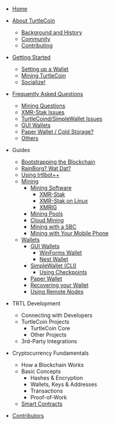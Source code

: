 - [Home](Home)

- [About TurtleCoin](About-TurtleCoin)
  - [Background and History](Background-and-History)
  - [Community](Community)
  - [Contributing](Contributing)

- [Getting Started](Getting-Started)
  - [Setting up a Wallet](Getting-Started#new-wallet)
  - [Mining TurtleCoin](Getting-Started#mining)
  - [Socialize!](Getting-Started#socialize)

- [Frequently Asked Questions](Frequently-Asked-Questions)

  * [Mining Questions](Frequently-Asked-Questions#mining-questions)
  * [XMR-Stak Issues](Frequently-Asked-Questions#xmr-stak-issues)
  * [TurtleCoind/SimpleWallet Issues](Frequently-Asked-Questions#tcoind-simplewallet-issues)
  * [GUI Wallets](Frequently-Asked-Questions#gui-wallets)

  - [Paper Wallet / Cold Storage?](Frequently-Asked-Questions#paper-wallet-cold-storage)
  - [Others](Frequently-Asked-Questions#other)

- Guides
  - [Bootstrapping the Blockchain](Bootstrapping-the-Blockchain)
  - [RainBorg? Wat Dat?](RainBorg-Wat-Dat)
  - [Using trtlbot++](Using-trtlbot-plus-plus)
  - [Mining](Mining)
    - [Mining Software](Mining#how-to-mine)
      - [XMR-Stak](XMR-Stak-Guide)
      - [XMR-Stak on Linux](XMR-Stak-Linux-Guide)
      - [XMRIG](XMRig-Guide)
    - [Mining Pools](Pools)
    - [Cloud Mining](Cloud-Mining)
    - [Mining with a SBC](Mining-with-SBC)
    - [Mining with Your Mobile Phone](Mining-with-Phone)
  - [Wallets](Making-a-Wallet)
    * [GUI Wallets](Making-a-GUI-Wallet)
      * [WinForms Wallet](Using-WinForms-Wallet)
      * [Nest Wallet](Using-Nest-Wallet)
    * [SimpleWallet (CLI)](Using-SimpleWallet)
      * [Using Checkpoints](Using-checkpoints)
    * [Paper Wallet](Making-a-Paper-Wallet)
    * [Recovering your Wallet](Recovering-your-Wallet)
    * [Using Remote Nodes](Using-remote-nodes)

- TRTL Development
  - Connecting with Developers
  - TurtleCoin Projects
    - TurtleCoin Core
    - Other Projects
  - 3rd-Party Integrations

- Cryptocurrency Fundamentals
  - How a Blockchain Works
  - Basic Concepts
    - Hashes & Encryption
    - Wallets, Keys & Addresses
    - Transactions
    - Proof-of-Work
  - [Smart Contracts](smart-contract.md)

- [Contributors](Contributors)
